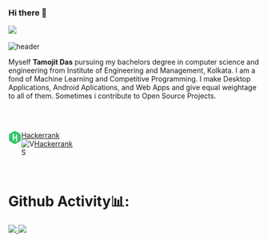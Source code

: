### Hi there 👋

<!--
**tamojit2000/tamojit2000** is a ✨ _special_ ✨ repository because its `README.md` (this file) appears on your GitHub profile.

Here are some ideas to get you started:

- 🔭 I’m currently working on ...
- 🌱 I’m currently learning ...
- 👯 I’m looking to collaborate on ...
- 🤔 I’m looking for help with ...
- 💬 Ask me about ...
- 📫 How to reach me: ...
- 😄 Pronouns: ...
- ⚡ Fun fact: ...
-->

![](https://komarev.com/ghpvc/?username=tamojit2000&color=blueviolet&style=plastic&label=VIEWS)

![header](https://capsule-render.vercel.app/api?type=wave&color=gradient&height=380&section=footer&text=Hello!&fontSize=90)

Myself **Tamojit Das** pursuing my bachelors degree in computer science and engineering from Institute of Engineering and Management, Kolkata. I am a fond of Machine Learning and Competitive Programming. I make Desktop Applications, Android Aplications, and Web Apps and give equal weightage to all of them. Sometimes i contribute to Open Source Projects.


<br/>
<br/>

<img width="26px" align="left" alt="VS" src="data/hackerrank.png"/>[Hackerrank](https://www.hackerrank.com/tamojitdas2000)<br/>
<img width="26px" align="left" alt="VS" src=""/>[Hackerrank](https://www.hackerrank.com/tamojitdas2000)<br/>

<br/>
<br/>



# Github Activity📊:

<a href="https://github.com/AVS1508">
  <img height="180em" src="https://github-readme-stats.vercel.app/api?username=tamojit2000&theme=buefy&show_icons=true&count_private=true&show_owner=true&cache_seconds=1820" />
  <img height="180em" src="https://github-readme-stats.vercel.app/api/top-langs/?username=tamojit2000&theme=buefy&layout=compact&langs_count=10" />
</a>



